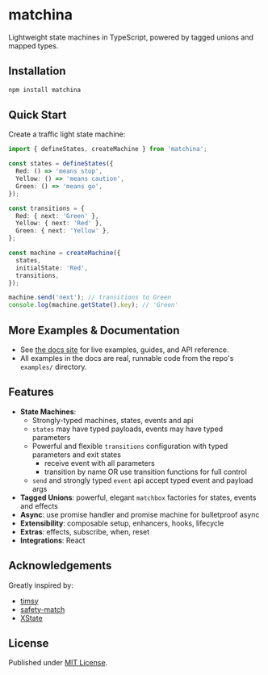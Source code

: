 # matchina

Lightweight state machines in TypeScript, powered by tagged unions and mapped types.

## Installation

```sh
npm install matchina
```

## Quick Start

Create a traffic light state machine:

```ts
import { defineStates, createMachine } from 'matchina';

const states = defineStates({
  Red: () => 'means stop',
  Yellow: () => 'means caution',
  Green: () => 'means go',
});

const transitions = {
  Red: { next: 'Green' },
  Yellow: { next: 'Red' },
  Green: { next: 'Yellow' },
};

const machine = createMachine({
  states,
  initialState: 'Red',
  transitions,
});

machine.send('next'); // transitions to Green
console.log(machine.getState().key); // 'Green'
```

## More Examples & Documentation

- See [the docs site](https://winstonfassett.github.io/matchina/) for live examples, guides, and API reference.
- All examples in the docs are real, runnable code from the repo's `examples/` directory.

## Features

- __State Machines__: 
  - Strongly-typed machines, states, events and api
  - `states` may have typed payloads, events may have typed parameters
  - Powerful and flexible `transitions` configuration with typed parameters and exit states
    - receive event with all parameters
    - transition by name OR use transition functions for full control
  - `send` and strongly typed `event` api accept typed event and payload args
- __Tagged Unions__: powerful, elegant `matchbox` factories for states, events and effects
- __Async__: use promise handler and promise machine for bulletproof async
- __Extensibility__: composable setup, enhancers, hooks, lifecycle
- __Extras__: effects, subscribe, when, reset
- __Integrations__: React

## Acknowledgements

Greatly inspired by:

- [timsy](https://github.com/christianalfoni/timsy)
- [safety-match](https://github.com/suchipi/safety-match)
- [XState](https://github.com/statelyai/xstate)

## License

Published under [MIT License](./LICENSE).
